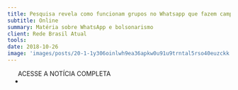 ```yaml
---
title: Pesquisa revela como funcionam grupos no Whatsapp que fazem campanha para Bolsonaro
subtitle: Online
summary: Matéria sobre WhatsApp e bolsonarismo
client: Rede Brasil Atual
tools: 
date: 2018-10-26
image: 'images/posts/20-1-1y306oinlwh9ea36apkw0u91u9trntal5rso40euzckk.png'
---
```




<div class="post__share"><ul class="share__list list-reset">ACESSE A NOTÍCIA COMPLETA<li class="share__item" style="margin-left: 10px"><a class="share__link share__facebook" style="background: #fa5657" href="https://www.redebrasilatual.com.br/eleicoes-2018/pesquisa-revela-como-funcionam-grupos-no-whatsapp-que-fazem-campanha-para-bolsonaro" 
onclick=window.open(this.href, 'pop-up', 'left=20,top=20,width=500,height=500,toolbar=1,resizable=0'); return false;" title="Link" rel="nofollow"><i class="fa-solid fa-link"></i></a></li></ul></div>
<!-- <div class="gallery-box"><div class="gallery"><img src="/clipping/images/example-1.jpg" loading="lazy" alt="Project"><img src="/clipping/images/example-2.jpg" loading="lazy" alt="Project"></div><em>Gallery / <a href="https://www.freepik.com/" target="_blank">Freepic</a></em></div> -->